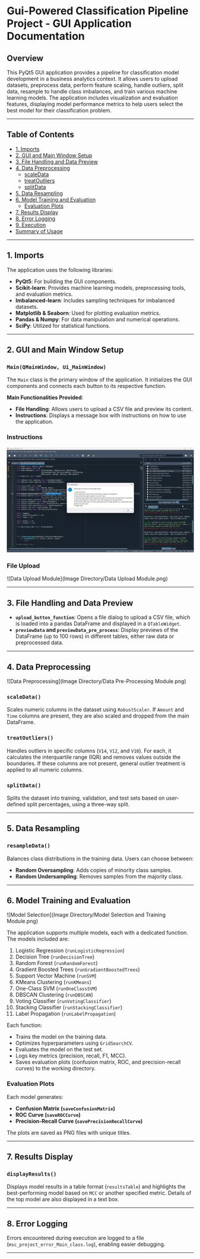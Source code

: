 # Gui-Powered Classification Pipeline Project - GUI Application Documentation

## Overview

This PyQt5 GUI application provides a pipeline for classification model development in a business analytics context. It allows users to upload datasets, preprocess data, perform feature scaling, handle outliers, split data, resample to handle class imbalances, and train various machine learning models. The application includes visualization and evaluation features, displaying model performance metrics to help users select the best model for their classification problem.

---

## Table of Contents

- [1. Imports](#1-imports)
- [2. GUI and Main Window Setup](#2-gui-and-main-window-setup)
- [3. File Handling and Data Preview](#3-file-handling-and-data-preview)
- [4. Data Preprocessing](#4-data-preprocessing)
  - [scaleData](#scaledata)
  - [treatOutliers](#treatoutliers)
  - [splitData](#splitdata)
- [5. Data Resampling](#5-data-resampling)
- [6. Model Training and Evaluation](#6-model-training-and-evaluation)
  - [Evaluation Plots](#evaluation-plots)
- [7. Results Display](#7-results-display)
- [8. Error Logging](#8-error-logging)
- [9. Execution](#9-execution)
- [Summary of Usage](#summary-of-usage)

---

## 1. Imports

The application uses the following libraries:

- **PyQt5**: For building the GUI components.
- **Scikit-learn**: Provides machine learning models, preprocessing tools, and evaluation metrics.
- **Imbalanced-learn**: Includes sampling techniques for imbalanced datasets.
- **Matplotlib & Seaborn**: Used for plotting evaluation metrics.
- **Pandas & Numpy**: For data manipulation and numerical operations.
- **SciPy**: Utilized for statistical functions.

---

## 2. GUI and Main Window Setup

### `Main(QMainWindow, Ui_MainWindow)`

The `Main` class is the primary window of the application. It initializes the GUI components and connects each button to its respective function.

**Main Functionalities Provided**:

- **File Handling**: Allows users to upload a CSV file and preview its content.
- **Instructions**: Displays a message box with instructions on how to use the application.

### Instructions
![Instructions](https://github.com/eriiire/data-science-projects/blob/main/GUI-Powered%20Classification%20Pipeline/Image%20Directory/Instructions.png)

### File Upload
![Data Upload Module](Image Directory/Data Upload Module.png)

---

## 3. File Handling and Data Preview

- **`upload_button_function`**: Opens a file dialog to upload a CSV file, which is loaded into a pandas DataFrame and displayed in a `QTableWidget`.
- **`previewData` and `previewData_pre_process`**: Display previews of the DataFrame (up to 100 rows) in different tables, either raw data or preprocessed data.

---

## 4. Data Preprocessing

![Data Preprocessing](Image Directory/Data Pre-Processing Module.png)

### `scaleData()`
Scales numeric columns in the dataset using `RobustScaler`. If `Amount` and `Time` columns are present, they are also scaled and dropped from the main DataFrame.

### `treatOutliers()`
Handles outliers in specific columns (`V14`, `V12`, and `V10`). For each, it calculates the interquartile range (IQR) and removes values outside the boundaries. If these columns are not present, general outlier treatment is applied to all numeric columns.

### `splitData()`
Splits the dataset into training, validation, and test sets based on user-defined split percentages, using a three-way split.

---

## 5. Data Resampling

### `resampleData()`
Balances class distributions in the training data. Users can choose between:
- **Random Oversampling**: Adds copies of minority class samples.
- **Random Undersampling**: Removes samples from the majority class.

---

## 6. Model Training and Evaluation

![Model Selection](Image Directory/Model Selection and Training Module.png)

The application supports multiple models, each with a dedicated function. The models included are:

1. Logistic Regression (`runLogisticRegression`)
2. Decision Tree (`runDecisionTree`)
3. Random Forest (`runRandomForest`)
4. Gradient Boosted Trees (`runGradientBoostedTrees`)
5. Support Vector Machine (`runSVM`)
6. KMeans Clustering (`runKMeans`)
7. One-Class SVM (`runOneClassSVM`)
8. DBSCAN Clustering (`runDBSCAN`)
9. Voting Classifier (`runVotingClassifier`)
10. Stacking Classifier (`runStackingClassifier`)
11. Label Propagation (`runLabelPropagation`)

Each function:
- Trains the model on the training data.
- Optimizes hyperparameters using `GridSearchCV`.
- Evaluates the model on the test set.
- Logs key metrics (precision, recall, F1, MCC).
- Saves evaluation plots (confusion matrix, ROC, and precision-recall curves) to the working directory.

### Evaluation Plots

Each model generates:
- **Confusion Matrix (`saveConfusionMatrix`)**
- **ROC Curve (`saveROCCurve`)**
- **Precision-Recall Curve (`savePrecisionRecallCurve`)**

The plots are saved as PNG files with unique titles.

---

## 7. Results Display

### `displayResults()`
Displays model results in a table format (`resultsTable`) and highlights the best-performing model based on `MCC` or another specified metric. Details of the top model are also displayed in a text box.

---

## 8. Error Logging

Errors encountered during execution are logged to a file (`msc_project_error_Main_class.log`), enabling easier debugging.

---

